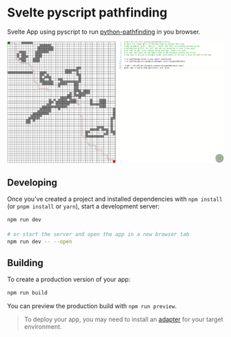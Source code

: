 # Svelte pyscript pathfinding

Svelte App using pyscript to run [python-pathfinding](https://github.com/brean/python-pathfinding) in you browser.

![](docs/screenshot_pyscript_pathfinding.png)

## Developing

Once you've created a project and installed dependencies with `npm install` (or `pnpm install` or `yarn`), start a development server:

```bash
npm run dev

# or start the server and open the app in a new browser tab
npm run dev -- --open
```

## Building

To create a production version of your app:

```bash
npm run build
```

You can preview the production build with `npm run preview`.

> To deploy your app, you may need to install an [adapter](https://kit.svelte.dev/docs/adapters) for your target environment.
